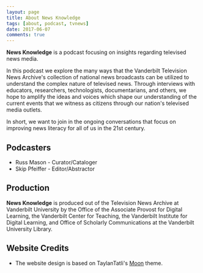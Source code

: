 ```yaml
---
layout: page
title: About News Knowledge
tags: [about, podcast, tvnews]
date: 2017-06-07
comments: true
---
```


<b>News Knowledge</b> is a podcast focusing on insights regarding televised news media.

In this podcast we explore the many ways that the Vanderbilt Television News Archive's collection of national news broadcasts can be utilized to understand the complex nature of televised news. Through interviews with educators, researchers, technologists, documentarians, and others, we hope to amplify the ideas and voices which shape our understanding of the current events that we witness as citizens through our nation's televised media outlets.

In short, we want to join in the ongoing conversations that focus on improving news literacy for all of us in the 21st century.

## Podcasters

* Russ Mason - Curator/Cataloger
* Skip Pfeiffer - Editor/Abstractor

## Production

<b>News Knowledge</b> is produced out of the Television News Archive at Vanderbilt University by the Office of the Associate Provost for Digital Learning, the Vanderbilt Center for Teaching, the Vanderbilt Institute for Digital Learning, and Office of Scholarly Communications at the Vanderbilt University Library.

## Website Credits

* The website design is based on TaylanTatli's [Moon](https://github.com/TaylanTatli/Moon) theme.


